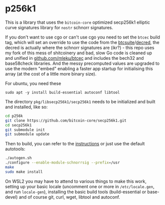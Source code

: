 # p256k1

This is a library that uses the `bitcoin-core` optimized secp256k1 elliptic
curve signatures library for `nostr` schnorr signatures.

If you don't want to use cgo or can't use cgo you need to set the `btcec` 
build tag, which will set an override to use the code from the 
[btcsuite](https://github.com/btcsuite/btcd)/[decred](https://github.com/decred/dcrd/tree/master/dcrec), 
the decred is actually where the schnorr signatures are (ikr?) - this repo 
uses my fork of this mess of shitcoinery and bad, slow Go code is cleaned up 
and unified in [github.com/mleku/btcec](https://github.com/mleku/btcec) and 
includes the bech32 and base58check libraries. And the messy precomputed 
values are upgraded to use the modern "embed" enabling a faster app startup 
for initialising this array (at the cost of a little more binary size).

For ubuntu, you need these

    sudo apt -y install build-essential autoconf libtool  

The directory `pkg/libsecp256k1/secp256k1` needs to be initialized and built
and installed, like so:

```bash
cd p256k
git clone https://github.com/bitcoin-core/secp256k1.git
cd secp256k1
git submodule init
git submodule update
```

Then to build, you can refer to the [instructions](./secp256k1/README.md) or
just use the default autotools:

```bash
./autogen.sh
./configure --enable-module-schnorrsig --prefix=/usr
make
sudo make install
```

On WSL2 you may have to attend to various things to make this work, setting up your basic locale (uncomment one or more in `/etc/locale.gen`, and run `locale-gen`), installing the basic build tools (build-essential or base-devel) and of course git, curl, wget, libtool and autoconf.